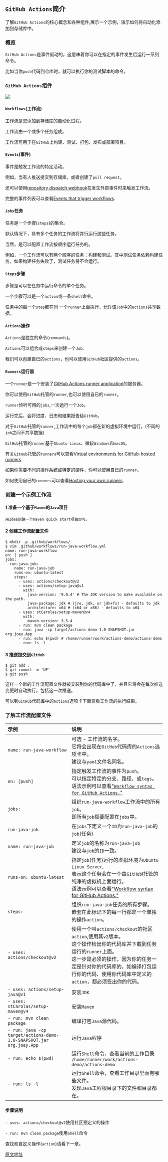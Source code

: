 ## `GitHub Actions`简介

了解`GitHub Actions`的核心概念和各种组件,展示一个示例，演示如何将自动化添加到存储库中。

### 概览

`GitHub Actions`是事件驱动的，这意味着你可以在指定的事件发生后运行一系列命令。

比如当你`push`代码到仓库时，就可以执行你的测试脚本的命令。

### `GitHub Actions`组件

![](https://docs.github.com/assets/images/help/images/overview-actions-design.png)

#### `Workflows`(工作流)

工作流是您添加到存储库的自动化过程。

工作流由一个或多个任务组成。

工作流可用于在`GitHub`上构建、测试、打包、发布或部署项目。

#### `Events`(事件)

事件是触发工作流的特定活动。

例如，当有人推送提交到存储库，或者创建了`pull request`。

还可以使用[repository dispatch webhook](https://docs.github.com/en/free-pro-team@latest/rest/reference/repos#create-a-repository-dispatch-event)在发生外部事件时来触发工作流。

完整的事件列表可以查看[Events that trigger workflows](https://docs.github.com/en/free-pro-team@latest/actions/reference/events-that-trigger-workflows).

#### `Jobs`任务

任务是一个步骤(`steps`)的集合。

默认情况下，具有多个任务的工作流将并行运行这些任务。

当然，是可以配置工作流按顺序运行任务的。

例如，一个工作流可以有两个顺序的任务：构建和测试。其中测试任务依赖构建任务。如果构建任务失败了，测试任务将不会运行。

#### `Steps`步骤

步骤是可以在任务中运行命令的单个任务。

一个步骤可以是一个`action`或一条`shell`命令。

任务中的每一个`step`都在同 一个`runner`上面执行，允许该`Job`中的`actions`共享数据。

#### `Actions`操作

`Actions`是独立的命令(`commands`)。

`Actions`可以组合成`steps`来创建一个`Job`.

我们可以创建自已的`actions`，也可以使用`GitHub`社区提供的`actions`。

#### `Runners`运行器

一个`runner`是一个安装了[GitHub Actions runner application](https://github.com/actions/runner)的服务器。

你可以使用`GitHub`托管的`runner`,也可以使用自已的`runner`。

`runner`侦听可用的`jobs`,一次运行一个`Job`。

运行完后，会将进度、日志和结果报告给`GitHub`。

对于`GitHub`托管的`runner`,工作流中的每个`job`都在新的虚拟环境中运行。(不同的`job`之间不共享数据)

`GitHub`托管的`runner`基于`Ubuntu Linux`、微软`Windows`和`macOS`。

有关`GitHub`托管的`runners`可以查看[Virtual environments for GitHub-hosted runners](https://docs.github.com/en/free-pro-team@latest/actions/reference/virtual-environments-for-github-hosted-runners).

如果你需要不同的操作系统或特定的硬件，你可以使用自已的`runner`。

如何使用自已的`runners`可以查看[Hosting your own runners](https://docs.github.com/en/free-pro-team@latest/actions/hosting-your-own-runners).



### 创建一个示例工作流

#### 1 准备一个基于`Maven`的`Java`项目

```
用Idea创建一个maven quick start项目即可。
```

#### 2 创建工作流配置文件

```shell
$ mkdir -p .github/workflows/
$ vim .github/workflows/run-java-workflow.yml
name: run-java-workflow
on: [ push ]
jobs:
  run-java-job:
    name: run-java-job
    runs-on: ubuntu-latest
    steps:
      - uses: actions/checkout@v2
      - uses: actions/setup-java@v1
        with:
          java-version: '9.0.4' # The JDK version to make available on the path.
          java-package: jdk # (jre, jdk, or jdk+fx) - defaults to jdk
          architecture: x64 # (x64 or x86) - defaults to x64
      - uses: stCarolas/setup-maven@v4
        with:
          maven-version: 3.5.4
      - run: mvn clean package
      - run: java -cp target/actions-demo-1.0-SNAPSHOT.jar org.joey.App
      - run: echo $(pwd) # /home/runner/work/actions-demo/actions-demo
      - run: ls -l
```

#### 3 推送提交到`GitHub`

```shell
$ git add .
$ git commit -m 'UP'
$ git push
```

这样一个新的工作流配置文件就被安装到你的代码库中了，并且它将会在每次推送变更时自动执行，包括这一次推送。

可以到`GitHub`代码库中的`Actions`选项卡下面查看工作流的执行结果。

### 了解工作流配置文件

| 示例                                                         | 说明                                                         |
| :----------------------------------------------------------- | :----------------------------------------------------------- |
| `name: run-java-workflow`                                    | 可选 - 工作流的名字。<br />它将会出现在`GitHub`代码库的`Actions`选项卡中。<br />建议与`yaml`文件名同名。 |
| `on: [push]`                                                 | 指定触发工作流的事件为`push`。<br />可以指定特定的分支、路径、或`tags`。<br />语法示例可以查看["`Workflow syntax for GitHub Actions.`"](https://docs.github.com/actions/reference/workflow-syntax-for-github-actions#onpushpull_requestpaths) |
| `jobs:`                                                      | 组织`run-java-workflow`工作流中的所有`job`。<br />即所有`job`都要配置在`jobs`中。 |
| `run-java-job`                                               | 在`jobs`下定义一个`ID`为`run-java-job`的`job`(任务)          |
| `name: run-java-job`                                         | 定义`job`的名称为`run-java-job`<br />建议与`job`的`ID`一致。 |
| `runs-on: ubuntu-latest`                                     | 指定`job`(任务)运行的虚拟环境为`Ubuntu Linux Server`,<br />表示这个任务会在一个由`GitHub`l托管的纯净的虚拟机上面运行。<br />语法示例可以查看["Workflow syntax for GitHub Actions."](https://docs.github.com/en/actions/reference/workflow-syntax-for-github-actions#jobsjob_idruns-on) |
| `steps:`                                                     | 组织`run-java-job`任务的所有步骤。<br />嵌套在此标记下的每一行都是一个单独的操作`action`。 |
| `- uses: actions/checkout@v2`                                | 使用一个叫`actions/checkout`的社区`action`,使用其`v2`版本。<br />这个操作检出你的代码库并下载到任务运行的`runner`上面。<br />这一步是必须的操作，因为你的任务一定是针对你的代码库的，如编译打包运行你的代码、使用你代码库中定义的`action`，都必须签出你的代码。 |
| `- uses: actions/setup-java@v1`                              | 安装`JDK`                                                    |
| `- uses: stCarolas/setup-maven@v4`                           | 安装`Maven`                                                  |
| `- run: mvn clean package`                                   | 编译打包`Java`源代码。                                       |
| `- run: java -cp target/actions-demo-1.0-SNAPSHOT.jar org.joey.App` | 运行`Java`程序                                               |
| `- run: echo $(pwd)`                                         | 运行`Shell`命令，查看当前的工作目录<br />`/home/runner/work/actions-demo/actions-demo` |
| `- run: ls -l`                                               | 运行`Shell`命令，查看工作目录里面有哪些文件。<br />发现`Java`工程根目录下的文件和目录都在。 |

#### 步骤说明

`- uses: actions/checkout@v2`使用社区预定义的操作

`- run: mvn clean package`使用`Shell`命令

查找和自定义操作(`action`)请看下一章。

[原文地址](https://docs.github.com/en/free-pro-team@latest/actions/learn-github-actions/introduction-to-github-actions)